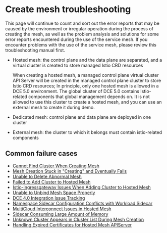 # Create mesh troubleshooting

This page will continue to count and sort out the error reports that may be caused by the environment or irregular operation during the process of creating the mesh, as well as the problem analysis and solutions for some error reports encountered during the use of the service mesh.
If you encounter problems with the use of the service mesh, please review this troubleshooting manual first.

- Hosted mesh: the control plane and the data plane are separated,
  and a virtual cluster is created to store managed Istio CRD resources

     When creating a hosted mesh, a managed control plane virtual cluster API Server will be created in the managed control plane cluster to store Istio CRD resources;
     In principle, only one hosted mesh is allowed in a DCE 5.0 environment.
     The global cluster of DCE 5.0 contains Istio-related components that global management depends on.
     It is not allowed to use this cluster to create a hosted mesh, and you can use an external mesh to create it during demo.

- Dedicated mesh: control plane and data plane are deployed in one cluster
- External mesh: the cluster to which it belongs must contain istio-related components

## Common failure cases

- [Cannot Find Cluster When Creating Mesh](./cannot-find-cluster.md)
- [Mesh Creation Stuck in "Creating" and Eventually Fails](./always-in-creating.md)
- [Unable to Delete Abnormal Mesh](./failed-to-delete.md)
- [Failed to Add Cluster to Hosted Mesh](./failed-to-add-cluster.md)
- [Istio-ingressgateway Issues When Adding Cluster to Hosted Mesh](./hosted-mesh-errors.md)
- [Unable to Unbind Mesh Space Properly](./mesh-space-cannot-unbind.md)
- [DCE 4.0 Integration Issue Tracking](./dce4.0-issues.md)
- [Namespace Sidecar Configuration Conflicts with Workload Sidecar](./sidecar.md)
- [MultiCloud Interconnect Issues in Hosted Mesh](./cluster-interconnect.md)
- [Sidecar Consuming Large Amount of Memory](./sidecar-memory-err.md)
- [Unknown Cluster Appears in Cluster List During Mesh Creation](./cluster-already-exist.md)
- [Handling Expired Certificates for Hosted Mesh APIServer](./hosted-apiserver-cert-expiration.md)
